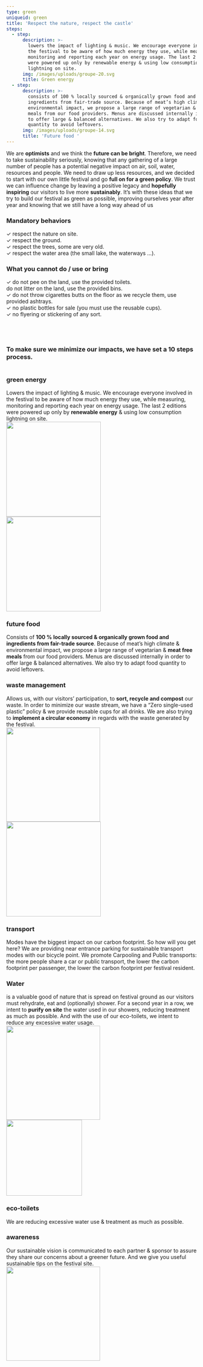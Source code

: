 ```yaml
---
type: green
uniqueid: green
title: 'Respect the nature, respect the castle'
steps:
  - step:
      description: >-
        lowers the impact of lighting & music. We encourage everyone involved in
        the festival to be aware of how much energy they use, while measuring,
        monitoring and reporting each year on energy usage. The last 2 editions
        were powered up only by renewable energy & using low consumption
        lightning on site.
      img: /images/uploads/groupe-20.svg
      title: Green energy
  - step:
      description: >-
        consists of 100 % locally sourced & organically grown food and
        ingredients from fair-trade source. Because of meat’s high climate &
        environmental impact, we propose a large range of vegetarian & meat free
        meals from our food providers. Menus are discussed internally in order
        to offer large & balanced alternatives. We also try to adapt food
        quantity to avoid leftovers.
      img: /images/uploads/groupe-14.svg
      title: 'Future food '
---
```

<p class="txtblock">We are <strong>optimists</strong> and we think the <strong>future can be bright</strong>. Therefore, we need to take sustainability seriously, knowing that any gathering of a large number of people has a potential negative impact on air, soil, water, resources and people. We need to draw up less resources, and we decided to start with our own little festival and go <strong>full on for a green policy</strong>. We trust we can influence change by leaving a positive legacy and <strong>hopefully inspiring</strong> our visitors to live more <strong>sustainably</strong>. It’s with these ideas that we try to build our festival as green as possible, improving ourselves year after year and knowing that we still have a long way ahead of us</p>

<div>
      <div class="container split center">
        <div class="block50">
          <h3 class="section-heading">Mandatory behaviors</h3>
          <div class="txtblock green page">	✓	respect the nature on site.<br>	✓	respect the ground.<br>	✓	respect the trees, some are very old.<br>	✓	respect the water area (the small lake, the waterways …).</div>
        </div>
        <div class="block50">
          <h3 class="section-heading">What you cannot do / use or bring</h3>
          <div class="txtblock green page">	✓	do not pee on the land, use the provided toilets.<br>do not litter on the land, use the provided bins.<br>	✓	do not throw cigarettes butts on the floor as we recycle them, use provided ashtrays.<br>	✓	no plastic bottles for sale (you must use the reusable cups).<br>	✓	no flyering or stickering of any sort.</div>
        </div>
      </div>
	<br><br><br><h3 class="section-intro">To make sure we minimize our impacts, we have set a 10 steps process.
</h3>
      <div class="block-icons"><img src="../images/Groupe-11.svg" alt="" class="icon"><img src="../images/Groupe-12.svg" alt="" class="icon"><img src="../images/Groupe-13.svg" alt="" class="icon"><img src="../images/Groupe-14.svg" alt="" class="icon"><img src="../images/Groupe-15.svg" alt="" class="icon"><img src="../images/Groupe-20.svg" alt="" class="icon"><img src="../images/Groupe-19.svg" alt="" class="icon"><img src="../images/Groupe-18.svg" alt="" class="icon"><img src="../images/Groupe-17.svg" alt="" class="icon"><img src="../images/Groupe-16.svg" alt="" class="icon"></div>
    </div>
  </div>
  <div>
    <div class="container writing">
      <div class="container split margin-bottom">
        <div class="block50 rightalign">
          <h3 class="section-intro nomargin">green energy</h3>
          <div class="txtblock green page">Lowers the impact of lighting & music. We encourage everyone involved in the festival to be aware of how much energy they use, while measuring, monitoring and reporting each year on energy usage. The last 2 editions were powered up only by <strong>renewable energy</strong> & using low consumption lightning on site. </div>
        </div>
        <div class="block50 midalign"><img src="../images/Groupe-20.svg" width="250" alt="" class="greenimages"></div>
      </div>
      <div class="container split margin-bottom">
        <div class="block50 midalign"><img src="../images/Groupe-14.svg" width="250" alt="" class="greenimages"></div>
        <div class="block50">
          <h3 class="section-intro nomargin">future food</h3>
          <div class="txtblock green page">Consists of <strong>100 % locally sourced & organically grown food and ingredients from fair-trade source</strong>. Because of meat’s high climate & environmental impact, we propose a large range of vegetarian & <strong>meat free meals</strong> from our food providers. Menus are discussed internally in order to offer large & balanced alternatives. We also try to adapt food quantity to avoid leftovers.</div>
        </div>
      </div>
      <div class="container split margin-bottom">
        <div class="block50 rightalign">
          <h3 class="section-intro nomargin">waste management</h3>
          <div class="txtblock green page">Allows us, with our visitors’ participation, to <strong>sort, recycle and compost</strong> our waste. In order to minimize our waste stream, we have a “Zero single-used plastic” policy & we provide reusable cups for all drinks. We are also trying to <strong>implement a circular economy</strong> in regards with the waste generated by the festival.</div>
        </div>
        <div class="block50 midalign"><img src="../images/Groupe-15.svg" width="248" alt="" class="greenimages"></div>
      </div>
      <div class="container split margin-bottom">
        <div class="block50 midalign"><img src="../images/Groupe-17.svg" width="250" alt="" class="greenimages"></div>
        <div class="block50">
          <h3 class="section-intro nomargin">transport</h3>
          <div class="txtblock green page">Modes have the biggest impact on our carbon footprint. So how will you get here? We are providing near entrance parking for sustainable transport modes with our bicycle point. We promote Carpooling and Public transports: the more people share a car or public transport, the lower the carbon footprint per passenger, the lower the carbon footprint per festival resident.</div>
        </div>
      </div>
      <div class="container split margin-bottom">
        <div class="block50 rightalign">
          <h3 class="section-intro nomargin">Water</h3>
          <div class="txtblock green page">is a valuable good of nature that is spread on festival ground as our visitors must rehydrate, eat and (optionally) shower. For a second year in a row, we intent to <strong>purify on site</strong> the water used in our showers, reducing treatment as much as possible. And with the use of our eco-toilets, we intent to reduce any excessive water usage.</div>
        </div>
        <div class="block50 midalign"><img src="../images/Groupe-18.svg" width="248" alt="" class="greenimages"></div>
      </div>
      <div class="container split margin-bottom">
        <div class="block50 midalign"><img src="../images/Groupe-13.svg" width="200" alt="" class="greenimages"></div>
        <div class="block50">
          <h3 class="section-intro nomargin">eco-toilets</h3>
          <div class="txtblock green page">We are reducing excessive water use &amp; treatment as much as possible.</div>
        </div>
      </div>
      <div class="container split margin-bottom">
        <div class="block50 rightalign">
          <h3 class="section-intro nomargin">awareness</h3>
          <div class="txtblock green page">Our sustainable vision is communicated to each partner &amp; sponsor to assure they share our concerns about a greener future. And we give you useful sustainable tips on the festival site.<br></div>
        </div>
        <div class="block50 midalign"><img src="../images/Groupe-16.svg" width="248" alt="" class="greenimages"></div>
      </div>
